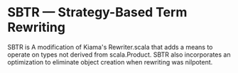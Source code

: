 # SBTR — Strategy-Based Term Rewriting

SBTR is A modification of Kiama's Rewriter.scala that adds
a means to operate on types not derived from scala.Product.
SBTR also incorporates an optimization to eliminate object
creation when rewriting was nilpotent.
